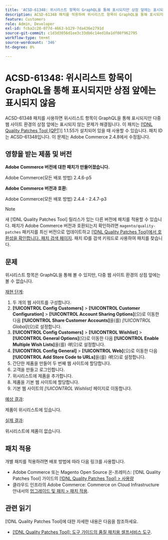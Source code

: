 ```yaml
---
title: 'ACSD-61348: 위시리스트 항목이 GraphQL을 통해 표시되지만 상점 앞에는 표시되지 않음'
description: ACSD-61348 패치를 적용하여 위시리스트 항목이 GraphQL을 통해 표시되지만 다중 웹 사이트 환경의 상점 앞에는 표시되지 않는 Adobe Commerce 문제를 수정합니다.
feature: Customers
role: Admin, Developer
exl-id: fcba2c28-077d-4663-b129-7da436e2791d
source-git-commit: c1d3d3056d1ee3c33db6c14ed10a1df08f962795
workflow-type: tm+mt
source-wordcount: '346'
ht-degree: 0%

---
```


# ACSD-61348: 위시리스트 항목이 GraphQL을 통해 표시되지만 상점 앞에는 표시되지 않음

ACSD-61348 패치를 사용하면 위시리스트 항목이 GraphQL을 통해 표시되지만 다중 웹 사이트 환경의 상점 앞에는 표시되지 않는 문제가 해결됩니다. 이 패치는 [[!DNL Quality Patches Tool (QPT)]](/help/tools/quality-patches-tool/quality-patches-tool-to-self-serve-quality-patches.md) 1.1.55가 설치되어 있을 때 사용할 수 있습니다. 패치 ID는 ACSD-61348입니다. 이 문제는 Adobe Commerce 2.4.8에서 수정됩니다.

## 영향을 받는 제품 및 버전

**Adobe Commerce 버전에 대한 패치가 만들어졌습니다.**

Adobe Commerce(모든 배포 방법) 2.4.6-p5

**Adobe Commerce 버전과 호환:**

Adobe Commerce(모든 배포 방법) 2.4.4 - 2.4.7-p3

>[!NOTE]
>
>새 [!DNL Quality Patches Tool] 릴리스가 있는 다른 버전에 패치를 적용할 수 있습니다. 패치가 Adobe Commerce 버전과 호환되는지 확인하려면 `magento/quality-patches` 패키지를 최신 버전으로 업데이트하고 [[!DNL Quality Patches Tool]에서 호환성을 확인합니다. 패치 검색 페이지](https://experienceleague.adobe.com/tools/commerce-quality-patches/index.html). 패치 ID를 검색 키워드로 사용하여 패치를 찾습니다.

## 문제

위시리스트 항목은 GraphQL을 통해 볼 수 있지만, 다중 웹 사이트 환경의 상점 앞에는 볼 수 없습니다.

<u>재현 단계</u>:

1. 두 개의 웹 사이트를 구성합니다.
1. **[!UICONTROL Config Customers]** > **[!UICONTROL Customer Configuration]** > **[!UICONTROL Account Sharing Options]**(으)로 이동한 다음 **[!UICONTROL Share Customer Accounts]**&#x200B;을(를) *[!UICONTROL Global]*(으)로 설정합니다.
1. **[!UICONTROL Config Customers]** > **[!UICONTROL Wishlist]** > **[!UICONTROL General Options]**(으)로 이동한 다음 **[!UICONTROL Enable Multiple Wish Lists]**&#x200B;을(를) *예*(으)로 설정합니다.
1. **[!UICONTROL Config General]** > **[!UICONTROL Web]**(으)로 이동한 다음 **[!UICONTROL Add Store Code to URLs]**&#x200B;을(를) *예*(으)로 설정합니다.
1. 간단한 제품을 만들어 두 번째 웹 사이트에 할당합니다.
1. 고객을 만들고 로그인합니다.
1. 위시리스트에 제품을 추가합니다.
1. 제품을 기본 웹 사이트에 할당합니다.
1. 기본 웹 사이트의 *[!UICONTROL Wishlist]* 페이지로 이동합니다.

<u>예상 결과</u>:

제품이 위시리스트에 있습니다.

<u>실제 결과</u>:

위시리스트에 제품이 없습니다.

## 패치 적용

개별 패치를 적용하려면 배포 방법에 따라 다음 링크를 사용합니다.

* Adobe Commerce 또는 Magento Open Source 온-프레미스: [!DNL Quality Patches Tool] 가이드의 [[!DNL Quality Patches Tool] > 사용량](/help/tools/quality-patches-tool/usage.md)
* 클라우드 인프라의 Adobe Commerce: Commerce on Cloud Infrastructure 안내서의 [업그레이드 및 패치 > 패치 적용](https://experienceleague.adobe.com/docs/commerce-cloud-service/user-guide/develop/upgrade/apply-patches.html).

## 관련 읽기

[!DNL Quality Patches Tool]에 대한 자세한 내용은 다음을 참조하세요.

* [[!DNL Quality Patches Tool]: 도구 가이드의 품질 패치용 셀프서비스 도구](/help/tools/quality-patches-tool/quality-patches-tool-to-self-serve-quality-patches.md).
